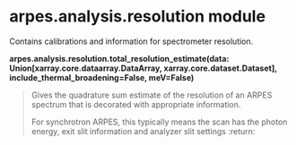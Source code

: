 arpes.analysis.resolution module
================================

Contains calibrations and information for spectrometer resolution.

**arpes.analysis.resolution.total\_resolution\_estimate(data:
Union\[xarray.core.dataarray.DataArray, xarray.core.dataset.Dataset\],
include\_thermal\_broadening=False, meV=False)**

> Gives the quadrature sum estimate of the resolution of an ARPES
> spectrum that is decorated with appropriate information.
>
> For synchrotron ARPES, this typically means the scan has the photon
> energy, exit slit information and analyzer slit settings :return:
